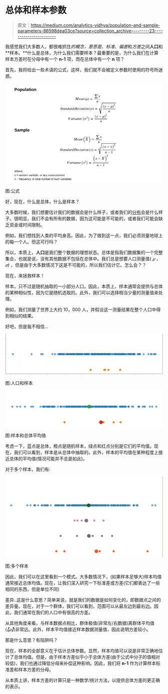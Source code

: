 # 总体和样本参数

> 原文：<https://medium.com/analytics-vidhya/population-and-sample-parameters-86598dea03ce?source=collection_archive---------23----------------------->

我感觉我们大多数人，都很难抓住*的概念，意思是*、*标准*、*偏差*和*方差*之间**人口**和**样本。**什么是总体，为什么我们需要样本？最重要的是，为什么我们在计算样本方差时在分母中有一个 **n-1** 项，而在总体中有一个 **n** 项？

首先，我将给出一些术语的公式，这样，我们就不会被定义参数时使用的符号所迷惑。

![](img/932effe194cad54ab3a9b44c9b7ef222.png)

图:公式

好，现在，什么是总体，什么是样本？

大多数时候，我们想要估计我们的数据会是什么样子，或者我们的[分布](/@CRLannister/distribution-33630fe42dcc)会是什么样子。很明显，我们不会有所有的数据，因为这可能是不可能的，或者我们可能会缺乏资金或时间限制。

例如，我们想找到人类的平均身高。因此，为了做到这一点，我们必须测量地球上的每一个人。但这可行吗？

所以，本质上，**人口**是我们整个数据的理想状态。总体是指我们数据集的一个完整集合，也就是说，没有其他数据不包括在总体中。我们总是想要人口测量值( *𝜇* ， *𝜎)* ，但是由于大多数情况下这是不可能的，所以我们估计它。怎么会？？

现在，来拯救样本！

样本，只不过是随机抽取的一小部分人口。因此，本质上，样本通常会提供与总体的某种相似性，因为它是随机选取的。此外，我们可以选择相当少量的测量值来处理。

例如，我们测量了世界上大约 10，000 人，并假设这一测量结果在整个人口中得到相似的结果。

好吧，但是我不相信…

![](img/1f100318464b37cdab9ad0c1739a0e23.png)

图:人口和样本

![](img/70c18791ee839b68dd019960443bd81b.png)

图:样本和总体平均值

考虑一下，蓝点是总体，橙点是随机样本，绿点和红点分别是它们的平均值。现在，我们可以看到，样本是从总体中抽取的。此外，样本的平均值在某种程度上接近总体的平均值(情况可能并不总是如此)。

对于多个样本，我们有:

![](img/a0faba3f20b74615c31f7469124ca540.png)

图:多个样本

因此，我们可以在这里看到一个模式。大多数情况下，(如果样本足够大)样本均值通常接近总体均值。现在，让我们深入研究一下标准差或方差(它们都表达了一些相同的东西，但是单位不同)

差异..这是什么意思？简单来说，就是我们的数据是如何变化的，即数据点之间的差异量。现在，对于一个群体，我们可以看到，范围可以从最左边到最右边。因此，我们通常在我们的人口中有很高的方差。

从其他角度来看，与样本数据点相比，群体极值(非常左/右数据)离群体平均值(*【𝜇】*)非常远。此外，样本平均值接近样本数据测量值，因此说明方差较小。

那是什么意思？有陷阱吗？

现在，样本的全部意义在于估计总体参数。显然，样本均值可以说是非常正确地估计了总体均值。但是，由于样本方差似乎小于总体方差(由于公式中分子的值相对较低)，我们也通过降低分母来补偿这种影响。因此，我们将 **n-1** 作为计算样本标准差和样本方差的分母。

从本质上讲，样本方差的计算只是一种数学/统计方法，以提供总体方差的更正确的表示。